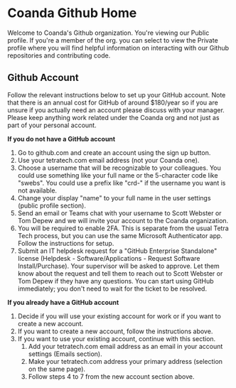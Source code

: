# Coanda Github Home

Welcome to Coanda's Github organization. You're viewing our Public profile. If you're a member of the org. you can select to view the Private profile where you will find helpful information on interacting with our Github repositories and contributing code.

## Github Account

Follow the relevant instructions below to set up your GitHub account. Note that there is an annual cost for GitHub of around $180/year so if you are unsure if you actually need an account please discuss with your manager. Please keep anything work related under the Coanda org and not just as part of your personal account.

__If you do not have a GitHub account__
1. Go to github.com and create an account using the sign up button.
1. Use your tetratech.com email address (not your Coanda one).
1. Choose a username that will be recognizable to your colleagues. You could use something like your full name or the 5-character code like "swebs". You could use a prefix like "crd-" if the username you want is not available.
1. Change your display "name" to your full name in the user settings (public profile section).
1. Send an email or Teams chat with your username to Scott Webster or Tom Depew and we will invite your account to the Coanda organization.
1. You will be required to enable 2FA. This is separate from the usual Tetra Tech process, but you can use the same Microsoft Authenticator app. Follow the instructions for setup.
1. Submit an IT helpdesk request for a "GitHub Enterprise Standalone" license (Helpdesk - Software/Applications - Request Software Install/Purchase). Your supervisor will be asked to approve. Let them know about the request and tell them to reach out to Scott Webster or Tom Depew if they have any questions. You can start using GitHub immediately; you don't need to wait for the ticket to be resolved.

__If you already have a GitHub account__
1. Decide if you will use your existing account for work or if you want to create a new account.
1. If you want to create a new account, follow the instructions above.
1. If you want to use your existing account, continue with this section.
    1. Add your tetratech.com email address as an email in your account settings (Emails section).
    1. Make your tetratech.com address your primary address (selection on the same page).
    1. Follow steps 4 to 7 from the new account section above.


